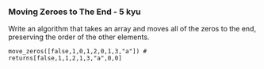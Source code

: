 <h3>Moving Zeroes to The End - 5 kyu</h3>

Write an algorithm that takes an array and moves all of the zeros to the end, preserving the order of the other elements.

<code>move_zeros([false,1,0,1,2,0,1,3,"a"]) # returns[false,1,1,2,1,3,"a",0,0]</code>
